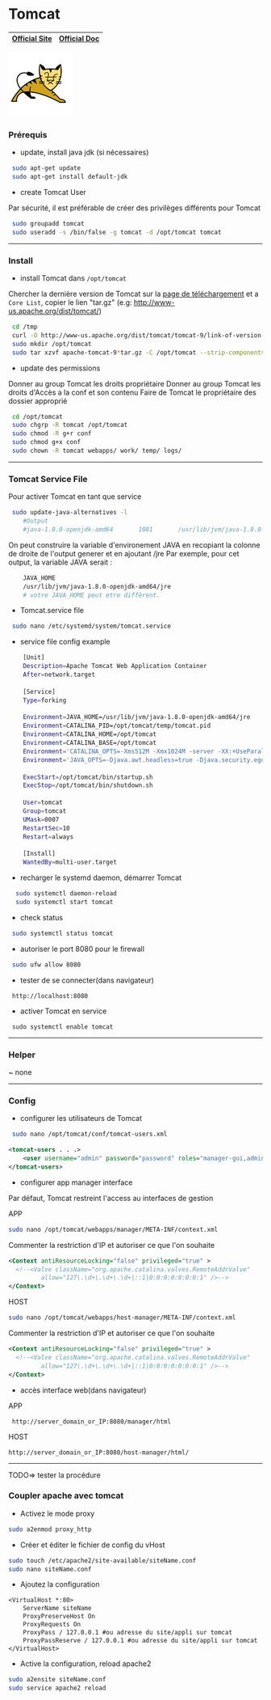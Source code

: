 # **Tomcat**

| [Official Site ](http://tomcat.apache.org/) | [Official Doc](https://wiki.apache.org/tomcat/FrontPage) |
| :---: | :---: |

![](../logos/Tomcat-v1-128x128.png)

### Prérequis

+ update, install java jdk (si nécessaires)
```bash
 sudo apt-get update
 sudo apt-get install default-jdk
```

+ create Tomcat User

Par sécurité, il est préférable de créer des privilèges différents pour Tomcat
```bash
 sudo groupadd tomcat
 sudo useradd -s /bin/false -g tomcat -d /opt/tomcat tomcat
```
***

### Install

+ install Tomcat dans `/opt/tomcat`

Chercher la dernière version de Tomcat sur la [page de téléchargement](http://tomcat.apache.org/whichversion.html) et a `Core List`, copier le lien "tar.gz"
(e.g: http://www-us.apache.org/dist/tomcat/)
```bash
 cd /tmp
 curl -O http://www-us.apache.org/dist/tomcat/tomcat-9/link-of-version-of-you-found
 sudo mkdir /opt/tomcat
 sudo tar xzvf apache-tomcat-9*tar.gz -C /opt/tomcat --strip-components=1
```

+ update des permissions

Donner au group Tomcat les droits propriétaire
Donner au group Tomcat les droits d'Accès a la conf et son contenu
Faire de Tomcat le propriétaire des dossier approprié
```bash
 cd /opt/tomcat
 sudo chgrp -R tomcat /opt/tomcat
 sudo chmod -R g+r conf
 sudo chmod g+x conf
 sudo chown -R tomcat webapps/ work/ temp/ logs/
```
***

### Tomcat Service File

Pour activer Tomcat en tant que service
```bash
 sudo update-java-alternatives -l
    #Output
    #java-1.8.0-openjdk-amd64       1081       /usr/lib/jvm/java-1.8.0-openjdk-amd64
```

On peut construire la variable d'environement JAVA en recopiant la colonne de droite de l'output generer et en ajoutant /jre
Par exemple, pour cet output, la variable JAVA serait :
```sh
    JAVA_HOME
    /usr/lib/jvm/java-1.8.0-openjdk-amd64/jre
    # votre JAVA_HOME peut etre différent.
```

+ Tomcat.service file
```bash
 sudo nano /etc/systemd/system/tomcat.service
```

+ service file config example
```sh
    [Unit]
    Description=Apache Tomcat Web Application Container
    After=network.target

    [Service]
    Type=forking

    Environment=JAVA_HOME=/usr/lib/jvm/java-1.8.0-openjdk-amd64/jre
    Environment=CATALINA_PID=/opt/tomcat/temp/tomcat.pid
    Environment=CATALINA_HOME=/opt/tomcat
    Environment=CATALINA_BASE=/opt/tomcat
    Environment='CATALINA_OPTS=-Xms512M -Xmx1024M -server -XX:+UseParallelGC'
    Environment='JAVA_OPTS=-Djava.awt.headless=true -Djava.security.egd=file:/dev/./urandom'

    ExecStart=/opt/tomcat/bin/startup.sh
    ExecStop=/opt/tomcat/bin/shutdown.sh

    User=tomcat
    Group=tomcat
    UMask=0007
    RestartSec=10
    Restart=always

    [Install]
    WantedBy=multi-user.target
```

+ recharger le systemd daemon, démarrer Tomcat
```bash
  sudo systemctl daemon-reload
  sudo systemctl start tomcat
```

+ check status
```bash
 sudo systemctl status tomcat
```

+ autoriser le port 8080 pour le firewall
```bash
 sudo ufw allow 8080
```

+ tester de se connecter(dans navigateur)
```plain text
 http://localhost:8080
```

+ activer Tomcat en service
```plain text
 sudo systemctl enable tomcat
```
***

### Helper
~ none
***

### Config

+ configurer les utilisateurs de Tomcat
```sh
 sudo nano /opt/tomcat/conf/tomcat-users.xml
```
```xml
<tomcat-users . . .>
    <user username="admin" password="password" roles="manager-gui,admin-gui"/>
</tomcat-users>
```

+ configurer app manager interface

Par défaut, Tomcat restreint l'access au interfaces de gestion

APP
```sh
sudo nano /opt/tomcat/webapps/manager/META-INF/context.xml
```
Commenter la restriction d'IP et autoriser ce que l'on souhaite
```xml
<Context antiResourceLocking="false" privileged="true" >
  <!--<Valve className="org.apache.catalina.valves.RemoteAddrValve"
         allow="127\.\d+\.\d+\.\d+|::1|0:0:0:0:0:0:0:1" />-->
</Context>
```

HOST
```sh
sudo nano /opt/tomcat/webapps/host-manager/META-INF/context.xml
```
Commenter la restriction d'IP et autoriser ce que l'on souhaite
```xml
<Context antiResourceLocking="false" privileged="true" >
  <!--<Valve className="org.apache.catalina.valves.RemoteAddrValve"
         allow="127\.\d+\.\d+\.\d+|::1|0:0:0:0:0:0:0:1" />-->
</Context>
```

+ accès interface web(dans navigateur)

APP
```plain text
 http://server_domain_or_IP:8080/manager/html
```
HOST
```plain text
http://server_domain_or_IP:8080/host-manager/html/
```
***

TODO=> tester la procédure
### Coupler apache avec tomcat

+ Activez le mode proxy
```sh
sudo a2enmod proxy_http
```

+ Créer et éditer le fichier de config du vHost
```sh
sudo touch /etc/apache2/site-available/siteName.conf
sudo nano siteName.conf
```

+ Ajoutez la configuration
```plain text
<VirtualHost *:80>
    ServerName siteName
    ProxyPreserveHost On
    ProxyRequests On
    ProxyPass / 127.0.0.1 #ou adresse du site/appli sur tomcat
    ProxyPassReserve / 127.0.0.1 #ou adresse du site/appli sur tomcat
</VirtualHost>
```

+ Active la configuration, reload apache2
```sh
sudo a2ensite siteName.conf
sudo service apache2 reload
```
